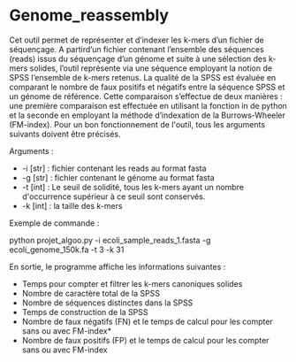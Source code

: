 # Genome_reassembly


Cet outil permet de représenter et d’indexer les k-mers d’un fichier de séquençage. A partird’un fichier contenant l’ensemble des séquences (reads) issus du séquençage d’un génome et suite à une sélection des k-mers solides, l’outil représente via une séquence employant la notion de SPSS l’ensemble de k-mers retenus. La qualité de la SPSS est évaluée en comparant le nombre de faux positifs et négatifs entre la séquence SPSS et un génome de référence. Cette comparaison s’effectue de deux manières : une première comparaison est effectuée en utilisant la fonction in de python et la seconde en employant la méthode d’indexation de la Burrows-Wheeler (FM-index).
Pour un bon fonctionnement de l'outil, tous les arguments suivants doivent être précisés.

Arguments :

- -i [str] : fichier contenant les reads au format fasta
- -g [str] : fichier contenant le génome au format fasta
- -t [int] : Le seuil de solidité, tous les k-mers ayant un nombre d'occurrence supérieur à ce seuil sont conservés.
- -k [int] : la taille des k-mers

Exemple de commande :

python projet_algoo.py -i ecoli_sample_reads_1.fasta -g ecoli_genome_150k.fa -t 3 -k 31

En sortie, le programme affiche les informations suivantes :
- Temps pour compter et filtrer les k-mers canoniques solides
- Nombre de caractère total de la SPSS
- Nombre de séquences distinctes dans la SPSS
- Temps de construction de la SPSS
- Nombre de faux négatifs (FN) et le temps de calcul pour les compter sans ou avec
FM-index*
- Nombre de faux positifs (FP) et le temps de calcul pour les compter sans ou avec
FM-index
